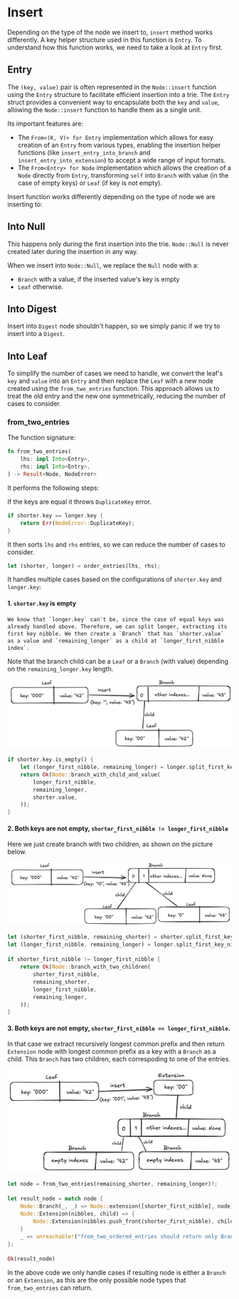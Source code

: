 # Insert

Depending on the type of the node we insert to, `insert` method works differently. A key helper structure used in this function is `Entry`. To understand how this function works, we need to take a look at `Entry` first.

## Entry

The `(key, value)` pair is often represented in the `Node::insert` function using the `Entry` structure to facilitate efficient insertion into a trie. The `Entry` struct provides a convenient way to encapsulate both the `key` and `value`, allowing the `Node::insert` function to handle them as a single unit.

Its important features are:

- The `From<(K, V)> for Entry` implementation which allows for easy creation of an `Entry` from various types, enabling the insertion helper functions (like `insert_entry_into_branch` and `insert_entry_into_extension`) to accept a wide range of input formats.
- The `From<Entry> for Node` implementation which allows the creation of a `Node` directly from `Entry`, transforming `self` into `Branch` with value (in the case of empty keys) or `Leaf` (if key is not empty).

Insert function works differently depending on the type of node we are inserting to:

## Into Null

This happens only during the first insertion into the trie. `Node::Null` is never created later during the insertion in any way.

When we insert into `Node::Null`, we replace the `Null` node with a:
* `Branch` with a value, if the inserted value's key is empty
* `Leaf` otherwise.

## Into Digest

Insert into `Digest` node shouldn't happen, so we simply panic if we try to insert into a `Digest`.

## Into Leaf

To simplify the number of cases we need to handle, we convert the leaf's `key` and `value` into an `Entry` and then replace the `Leaf` with a new node created using the `from_two_entries` function. This approach allows us to treat the old entry and the new one symmetrically, reducing the number of cases to consider.

### from_two_entries

The function signature:
```rs
fn from_two_entries(
    lhs: impl Into<Entry>,
    rhs: impl Into<Entry>,
) -> Result<Node, NodeError>
```
It performs the following steps:

If the keys are equal it throws `DuplicateKey` error.

```rs
if shorter.key == longer.key {
    return Err(NodeError::DuplicateKey);
}
```

It then sorts `lhs` and `rhs` entries, so we can reduce the number of cases to consider.

```rs
let (shorter, longer) = order_entries(lhs, rhs);
```

It handles multiple cases based on the configurations of `shorter.key` and `longer.key`:

#### 1. `shorter.key` is empty

    We know that `longer.key` can't be, since the case of equal keys was already handled above. Therefore, we can split longer, extracting its first key nibble. We then create a `Branch` that has `shorter.value` as a value and `remaining_longer` as a child at `longer_first_nibble index`.

Note that the branch child can be a `Leaf` or a `Branch` (with value) depending on the `remaining_longer.key` length.

![Schema](./images/into_leaf_0.png)

```rs
if shorter.key.is_empty() {
    let (longer_first_nibble, remaining_longer) = longer.split_first_key_nibble();
    return Ok(Node::branch_with_child_and_value(
        longer_first_nibble,
        remaining_longer,
        shorter.value,
    ));
}
```

#### 2. Both keys are not empty, `shorter_first_nibble != longer_first_nibble`

Here we just create branch with two children, as shown on the picture below.

![Schema](./images/into_leaf_1.png)

```rs
let (shorter_first_nibble, remaining_shorter) = shorter.split_first_key_nibble();
let (longer_first_nibble, remaining_longer) = longer.split_first_key_nibble();

if shorter_first_nibble != longer_first_nibble {
    return Ok(Node::branch_with_two_children(
        shorter_first_nibble,
        remaining_shorter,
        longer_first_nibble,
        remaining_longer,
    ));
}
```

#### 3. Both keys are not empty, `shorter_first_nibble == longer_first_nibble`.

In that case we extract recursively longest common prefix and then return `Extension` node with longest common prefix as a key with a `Branch` as a child. This `Branch` has two children, each correspoding to one of the entries.

![Schema](./images/into_leaf_2.png)

```rs
let node = from_two_entries(remaining_shorter, remaining_longer)?;

let result_node = match node {
    Node::Branch(_, _) => Node::extension([shorter_first_nibble], node),
    Node::Extension(nibbles, child) => {
        Node::Extension(nibbles.push_front(shorter_first_nibble), child)
    }
    _ => unreachable!("from_two_ordered_entries should return only Branch or Extension"),
};

Ok(result_node)
```

In the above code we only handle cases if resulting node is either a `Branch` or an `Extension`, as this are the only possible node types that `from_two_entries` can return.
